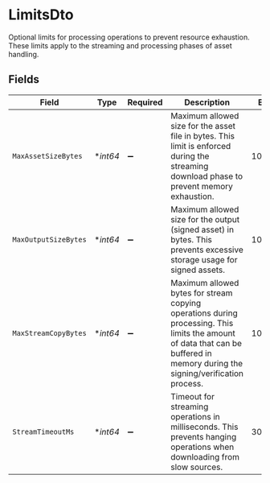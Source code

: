# LimitsDto

Optional limits for processing operations to prevent resource exhaustion. These limits apply to the streaming and processing phases of asset handling.


## Fields

| Field                                                                                                                                                                         | Type                                                                                                                                                                          | Required                                                                                                                                                                      | Description                                                                                                                                                                   | Example                                                                                                                                                                       |
| ----------------------------------------------------------------------------------------------------------------------------------------------------------------------------- | ----------------------------------------------------------------------------------------------------------------------------------------------------------------------------- | ----------------------------------------------------------------------------------------------------------------------------------------------------------------------------- | ----------------------------------------------------------------------------------------------------------------------------------------------------------------------------- | ----------------------------------------------------------------------------------------------------------------------------------------------------------------------------- |
| `MaxAssetSizeBytes`                                                                                                                                                           | **int64*                                                                                                                                                                      | :heavy_minus_sign:                                                                                                                                                            | Maximum allowed size for the asset file in bytes. This limit is enforced during the streaming download phase to prevent memory exhaustion.                                    | 104857600                                                                                                                                                                     |
| `MaxOutputSizeBytes`                                                                                                                                                          | **int64*                                                                                                                                                                      | :heavy_minus_sign:                                                                                                                                                            | Maximum allowed size for the output (signed asset) in bytes. This prevents excessive storage usage for signed assets.                                                         | 104857600                                                                                                                                                                     |
| `MaxStreamCopyBytes`                                                                                                                                                          | **int64*                                                                                                                                                                      | :heavy_minus_sign:                                                                                                                                                            | Maximum allowed bytes for stream copying operations during processing. This limits the amount of data that can be buffered in memory during the signing/verification process. | 104857600                                                                                                                                                                     |
| `StreamTimeoutMs`                                                                                                                                                             | **int64*                                                                                                                                                                      | :heavy_minus_sign:                                                                                                                                                            | Timeout for streaming operations in milliseconds. This prevents hanging operations when downloading from slow sources.                                                        | 30000                                                                                                                                                                         |